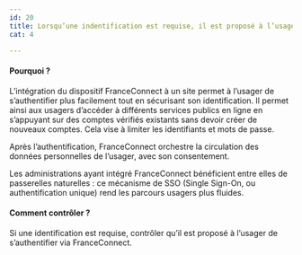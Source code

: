 ```yaml
---
id: 20
title: Lorsqu’une indentification est requise, il est proposé à l’usager de s’authentifier avec FranceConnect
cat: 4

---
```


#### Pourquoi ?

L’intégration du dispositif FranceConnect à un site permet à l’usager de s’authentifier plus facilement tout en sécurisant son identification. Il permet ainsi aux usagers d’accéder à différents services publics en ligne en s’appuyant sur des comptes vérifiés existants sans devoir créer de nouveaux comptes. Cela vise à limiter les identifiants et mots de passe.

Après l’authentification, FranceConnect orchestre la circulation des données personnelles de l’usager, avec son consentement.

Les administrations ayant intégré FranceConnect bénéficient entre elles de passerelles naturelles : ce mécanisme de SSO (Single Sign-On, ou authentification unique) rend les parcours usagers plus fluides.


#### Comment contrôler ?

Si une identification est requise, contrôler qu’il est proposé à l’usager de s’authentifier via FranceConnect.